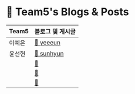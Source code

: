# 🚀 Team5's Blogs & Posts

| Team5 | 블로그 및 게시글 |
|--------|----------------|
| 이예은 | [📂 yeeeun](team5/yeeeun) |
| 윤선현 | [📂 sunhyun ](team5/sunhyun) |
|  | [📂 ]() |
|  | [📂 ]() |
|  | [📂 ]() |

